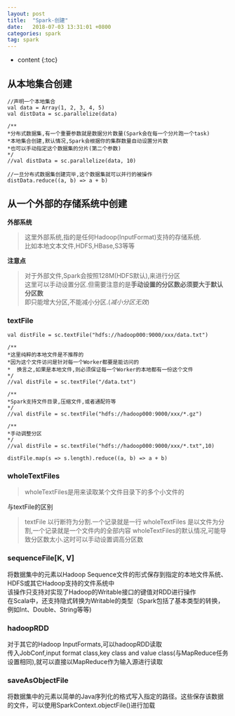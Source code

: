 ```yaml
---
layout: post
title:  "Spark-创建"
date:   2018-07-03 13:31:01 +0800
categories: spark
tag: spark
---
```


* content
{:toc}


## 从本地集合创建 

```
//声明一个本地集合
val data = Array(1, 2, 3, 4, 5)
val distData = sc.parallelize(data)

/**
*分布式数据集,有一个重要参数就是数据分片数量(Spark会在每一个分片跑一个task)
*本地集合创建,默认情况,Spark会根据你的集群数量自动设置分片数
*也可以手动指定这个数据集的分片(第二个参数)
*/
//val distData = sc.parallelize(data, 10)

//一旦分布式数据集创建完毕,这个数据集就可以并行的被操作
distData.reduce((a, b) => a + b)
```

## 从一个外部的存储系统中创建  

**外部系统**  
> 这里外部系统,指的是任何Hadoop(InputFormat)支持的存储系统.  
> 比如本地文本文件,HDFS,HBase,S3等等  

**注意点**  
> 对于外部文件,Spark会按照128M(HDFS默认),来进行分区  
> 这里可以手动设置分区.但需要注意的是**手动设置的分区数必须要大于默认分区数**  
> 即只能增大分区,不能减小分区.(*减小分区无效*)

  

### textFile  
```
val distFile = sc.textFile("hdfs://hadoop000:9000/xxx/data.txt")
            
/**
*这里纯粹的本地文件是不推荐的
*因为这个文件访问是针对每一个Worker都要是能访问的
*  换言之,如果是本地文件,则必须保证每一个Worker的本地都有一份这个文件
*/
//val distFile = sc.textFile("/data.txt")
	
/**
*Spark支持文件目录,压缩文件,或者通配符等
*/
//val distFile = sc.textFile("hdfs://hadoop000:9000/xxx/*.gz")
	
/**
*手动调整分区
*/
//val distFile = sc.textFile("hdfs://hadoop000:9000/xxx/*.txt",10)
	
distFile.map(s => s.length).reduce((a, b) => a + b)
```

### wholeTextFiles
> wholeTextFiles是用来读取某个文件目录下的多个小文件的

与textFile的区别
> textFile 以行断符为分割.一个记录就是一行
> wholeTextFiles 是以文件为分割,一个记录就是一个文件内的全部内容
> wholeTextFiles的默认情况,可能导致分区数太小.这时可以手动设置调高分区数


### sequenceFile[K, V]  
将数据集中的元素以Hadoop Sequence文件的形式保存到指定的本地文件系统、HDFS或其它Hadoop支持的文件系统中  
该操作只支持对实现了Hadoop的Writable接口的键值对RDD进行操作  
在Scala中，还支持隐式转换为Writable的类型（Spark包括了基本类型的转换，例如Int、Double、String等等)  

### hadoopRDD  
对于其它的Hadoop InputFormats,可以hadoopRDD读取  
传入JobConf,input format class,key class and value class(与MapReduce任务设置相同),就可以直接以MapReduce作为输入源进行读取  

### saveAsObjectFile  
将数据集中的元素以简单的Java序列化的格式写入指定的路径。这些保存该数据的文件，可以使用SparkContext.objectFile()进行加载
